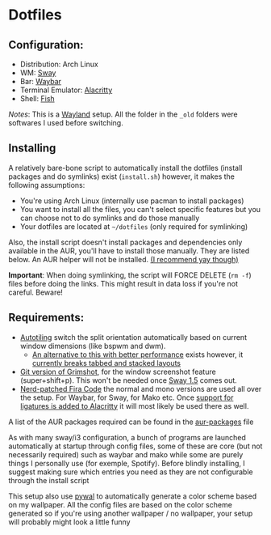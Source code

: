# Dotfiles

## Configuration:

- Distribution: Arch Linux
- WM: [Sway](https://github.com/swaywm/sway)
- Bar: [Waybar](https://github.com/Alexays/Waybar/)
- Terminal Emulator: [Alacritty](https://github.com/alacritty/alacritty)
- Shell: [Fish](https://fishshell.com/)

*Notes*: This is a [Wayland](https://gitlab.freedesktop.org/wayland) setup. All the folder in the `_old` folders were softwares I used before switching.

## Installing

A relatively bare-bone script to automatically install the dotfiles (install packages and do symlinks) exist (`install.sh`) however, it makes the following assumptions:

- You're using Arch Linux (internally use pacman to install packages)
- You want to install all the files, you can't select specific features but you can choose not to do symlinks and do those manually
- Your dotfiles are located at `~/dotfiles` (only required for symlinking)

Also, the install script doesn't install packages and dependencies only available in the AUR, you'll have to install those manually. They are listed below. An AUR helper will not be installed. [(I recommend yay though)](https://github.com/Jguer/yay)

**Important**: When doing symlinking, the script will FORCE DELETE (`rm -f`) files before doing the links. This might result in data loss if you're not careful. Beware!

## Requirements:
- [Autotiling](https://github.com/nwg-piotr/autotiling) switch the split orientation automatically based on current window dimensions (like bspwm and dwm).
    - [An alternative to this with better performance](https://github.com/chmln/i3-auto-layout) exists however, it [currently breaks tabbed and stacked layouts](https://github.com/chmln/i3-auto-layout/issues/2)
- [Git version of Grimshot](https://aur.archlinux.org/packages/grimshot-git/), for the window screenshot feature (super+shift+p). This won't be needed once [Sway 1.5](https://github.com/swaywm/sway/milestone/6) comes out.
- [Nerd-patched Fira Code](https://aur.archlinux.org/packages/nerd-fonts-fira-code/) the normal and mono versions are used all over the setup. For Waybar, for Sway, for Mako etc. Once [support for ligatures is added to Alacritty](https://github.com/alacritty/alacritty/issues/50) it will most likely be used there as well.

A list of the AUR packages required can be found in the [aur-packages](./aur-packages) file

As with many sway/i3 configuration, a bunch of programs are launched automatically at startup through config files, some of these are core (but not necessarily required) such as waybar and mako while some are purely things I personally use (for exemple, Spotify). Before blindly installing, I suggest making sure which entries you need as they are not configurable through the install script

This setup also use [pywal](https://github.com/dylanaraps/pywal) to automatically generate a color scheme based on my wallpaper. All the config files are based on the color scheme generated so if you're using another wallpaper / no wallpaper, your setup will probably might look a little funny